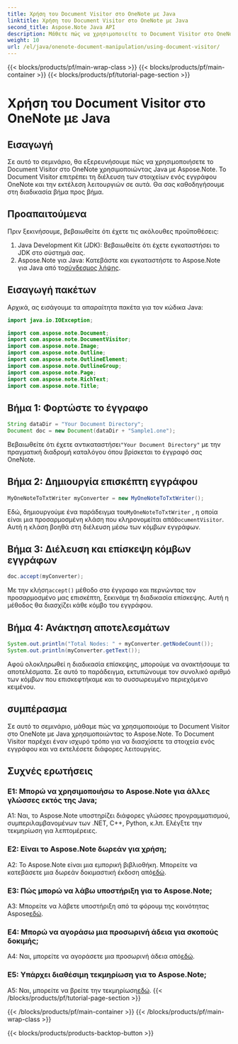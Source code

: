```yaml
---
title: Χρήση του Document Visitor στο OneNote με Java
linktitle: Χρήση του Document Visitor στο OneNote με Java
second_title: Aspose.Note Java API
description: Μάθετε πώς να χρησιμοποιείτε το Document Visitor στο OneNote χρησιμοποιώντας Java με το Aspose.Note. Διασχίστε και χειριστείτε τα έγγραφα του OneNote απρόσκοπτα.
weight: 10
url: /el/java/onenote-document-manipulation/using-document-visitor/
---
```


{{< blocks/products/pf/main-wrap-class >}}
{{< blocks/products/pf/main-container >}}
{{< blocks/products/pf/tutorial-page-section >}}

# Χρήση του Document Visitor στο OneNote με Java

## Εισαγωγή

Σε αυτό το σεμινάριο, θα εξερευνήσουμε πώς να χρησιμοποιήσετε το Document Visitor στο OneNote χρησιμοποιώντας Java με Aspose.Note. Το Document Visitor επιτρέπει τη διέλευση των στοιχείων ενός εγγράφου OneNote και την εκτέλεση λειτουργιών σε αυτά. Θα σας καθοδηγήσουμε στη διαδικασία βήμα προς βήμα.

## Προαπαιτούμενα

Πριν ξεκινήσουμε, βεβαιωθείτε ότι έχετε τις ακόλουθες προϋποθέσεις:

1. Java Development Kit (JDK): Βεβαιωθείτε ότι έχετε εγκαταστήσει το JDK στο σύστημά σας.
2. Aspose.Note για Java: Κατεβάστε και εγκαταστήστε το Aspose.Note για Java από το[σύνδεσμος λήψης](https://releases.aspose.com/note/java/).

## Εισαγωγή πακέτων

Αρχικά, ας εισάγουμε τα απαραίτητα πακέτα για τον κώδικα Java:

```java
import java.io.IOException;

import com.aspose.note.Document;
import com.aspose.note.DocumentVisitor;
import com.aspose.note.Image;
import com.aspose.note.Outline;
import com.aspose.note.OutlineElement;
import com.aspose.note.OutlineGroup;
import com.aspose.note.Page;
import com.aspose.note.RichText;
import com.aspose.note.Title;
```

## Βήμα 1: Φορτώστε το έγγραφο

```java
String dataDir = "Your Document Directory";
Document doc = new Document(dataDir + "Sample1.one");
```

 Βεβαιωθείτε ότι έχετε αντικαταστήσει`"Your Document Directory"` με την πραγματική διαδρομή καταλόγου όπου βρίσκεται το έγγραφό σας OneNote.

## Βήμα 2: Δημιουργία επισκέπτη εγγράφου

```java
MyOneNoteToTxtWriter myConverter = new MyOneNoteToTxtWriter();
```

 Εδώ, δημιουργούμε ένα παράδειγμα του`MyOneNoteToTxtWriter` , η οποία είναι μια προσαρμοσμένη κλάση που κληρονομείται από`DocumentVisitor`. Αυτή η κλάση βοηθά στη διέλευση μέσω των κόμβων εγγράφων.

## Βήμα 3: Διέλευση και επίσκεψη κόμβων εγγράφων

```java
doc.accept(myConverter);
```

 Με την κλήση`accept()` μέθοδο στο έγγραφο και περνώντας τον προσαρμοσμένο μας επισκέπτη, ξεκινάμε τη διαδικασία επίσκεψης. Αυτή η μέθοδος θα διασχίζει κάθε κόμβο του εγγράφου.

## Βήμα 4: Ανάκτηση αποτελεσμάτων

```java
System.out.println("Total Nodes: " + myConverter.getNodeCount());
System.out.println(myConverter.getText());
```

Αφού ολοκληρωθεί η διαδικασία επίσκεψης, μπορούμε να ανακτήσουμε τα αποτελέσματα. Σε αυτό το παράδειγμα, εκτυπώνουμε τον συνολικό αριθμό των κόμβων που επισκεφτήκαμε και το συσσωρευμένο περιεχόμενο κειμένου.

## συμπέρασμα

Σε αυτό το σεμινάριο, μάθαμε πώς να χρησιμοποιούμε το Document Visitor στο OneNote με Java χρησιμοποιώντας το Aspose.Note. Το Document Visitor παρέχει έναν ισχυρό τρόπο για να διασχίσετε τα στοιχεία ενός εγγράφου και να εκτελέσετε διάφορες λειτουργίες.

## Συχνές ερωτήσεις

### Ε1: Μπορώ να χρησιμοποιήσω το Aspose.Note για άλλες γλώσσες εκτός της Java;

A1: Ναι, το Aspose.Note υποστηρίζει διάφορες γλώσσες προγραμματισμού, συμπεριλαμβανομένων των .NET, C++, Python, κ.λπ. Ελέγξτε την τεκμηρίωση για λεπτομέρειες.

### Ε2: Είναι το Aspose.Note δωρεάν για χρήση;

 A2: Το Aspose.Note είναι μια εμπορική βιβλιοθήκη. Μπορείτε να κατεβάσετε μια δωρεάν δοκιμαστική έκδοση από[εδώ](https://releases.aspose.com/).

### Ε3: Πώς μπορώ να λάβω υποστήριξη για το Aspose.Note;

 A3: Μπορείτε να λάβετε υποστήριξη από τα φόρουμ της κοινότητας Aspose[εδώ](https://forum.aspose.com/c/note/28).

### Ε4: Μπορώ να αγοράσω μια προσωρινή άδεια για σκοπούς δοκιμής;

 A4: Ναι, μπορείτε να αγοράσετε μια προσωρινή άδεια από[εδώ](https://purchase.aspose.com/temporary-license/).

### Ε5: Υπάρχει διαθέσιμη τεκμηρίωση για το Aspose.Note;

 A5: Ναι, μπορείτε να βρείτε την τεκμηρίωση[εδώ](https://reference.aspose.com/note/java/).
{{< /blocks/products/pf/tutorial-page-section >}}

{{< /blocks/products/pf/main-container >}}
{{< /blocks/products/pf/main-wrap-class >}}

{{< blocks/products/products-backtop-button >}}
